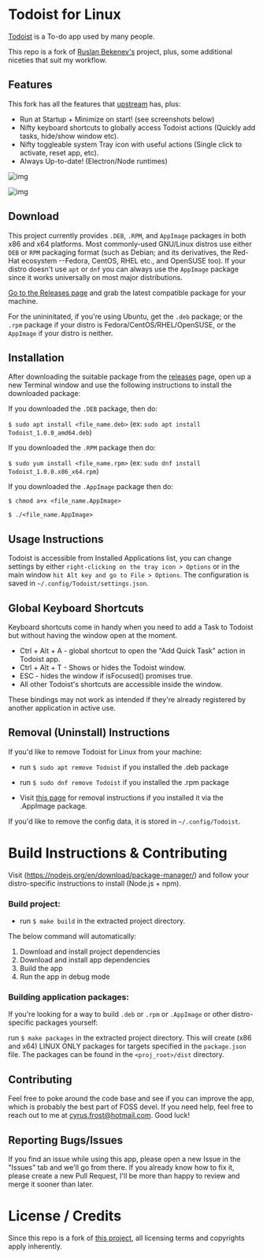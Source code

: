 # Todoist for Linux

[Todoist](https://todoist.com) is a To-do app used by many people.

This repo is a fork of [Ruslan Bekenev's](https://github.com/KryDos/todoist-linux) project, plus, some additional niceties that suit my workflow.

## Features

This fork has all the features that [upstream](https://github.com/KryDos/todoist-linux) has, plus:

  * Run at Startup + Minimize on start! (see screenshots below)
  * Nifty keyboard shortcuts to globally access Todoist actions (Quickly add tasks, hide/show window etc).
  * Nifty toggleable system Tray icon with useful actions (Single click to activate, reset app, etc).
  * Always Up-to-date! (Electron/Node runtimes)
  

![img](https://i.imgur.com/lgNoLb7.png)


![img](https://i.imgur.com/skShjnT.png)


## Download

This project currently provides `.DEB`, `.RPM`, and `AppImage` packages in both x86 and x64 platforms. Most commonly-used GNU/Linux distros use either `DEB` or `RPM` packaging format (such as Debian; and its derivatives, the Red-Hat ecosystem --Fedora, CentOS, RHEL etc., and OpenSUSE too). If your distro doesn't use `apt` or `dnf` you can always use the `AppImage` package since it works universally on most major distributions.

[Go to the Releases page](https://github.com/cyfrost/todoist-linux/releases) and grab the latest compatible package for your machine.

For the unininitated, if you're using Ubuntu, get the `.deb` package; or the `.rpm` package if your distro is Fedora/CentOS/RHEL/OpenSUSE, or the `AppImage` if your distro is neither.

## Installation

After downloading the suitable package from the [releases](https://github.com/cyfrost/todoist-linux/releases) page, open up a new Terminal window and use the following instructions to install the downloaded package:

If you downloaded the `.DEB` package, then do:

   `$ sudo apt install <file_name.deb>` (ex: `sudo apt install Todoist_1.0.0_amd64.deb`)

If you downloaded the `.RPM` package then do:

   `$ sudo yum install <file_name.rpm>` (ex: `sudo dnf install Todoist_1.0.0.x86_x64.rpm`)
   
If you downloaded the `.AppImage` package then do:

   `$ chmod a+x <file_name.AppImage>`
   
   `$ ./<file_name.AppImage>`
   

## Usage Instructions

Todoist is accessible from Installed Applications list, you can change settings by either `right-clicking on the tray icon > Options` or in the main window `hit Alt key and go to File > Options`. The configuration is saved in `~/.config/Todoist/settings.json`.
   
   
## Global Keyboard Shortcuts

Keyboard shortcuts come in handy when you need to add a Task to Todoist but without having the window open at the moment.

* Ctrl + Alt + A - global shortcut to open the "Add Quick Task" action in Todoist app. 
* Ctrl + Alt + T - Shows or hides the Todoist window.
* ESC - hides the window if isFocused() promises true.
* All other Todoist's shortcuts are accessible inside the window.

These bindings may not work as intended if they're already registered by another application in active use.


## Removal (Uninstall) Instructions

If you'd like to remove Todoist for Linux from your machine:

* run `$ sudo apt remove Todoist` if you installed the .deb package

* run `$ sudo dnf remove Todoist` if you installed the .rpm package

* Visit [this page](https://stackoverflow.com/questions/43680226/how-can-i-uninstall-an-appimage) for removal instructions if you installed it via the .AppImage package.

If you'd like to remove the config data, it is stored in `~/.config/Todoist`.


# Build Instructions & Contributing

Visit (https://nodejs.org/en/download/package-manager/) and follow your distro-specific instructions to install (Node.js + npm).


### Build project:

* run `$ make build` in the extracted project directory.

The below command will automatically:

1. Download and install project dependencies
2. Download and install app dependencies
3. Build the app
4. Run the app in debug mode

### Building application packages:

If you're looking for a way to build `.deb` or `.rpm` or `.AppImage` or other distro-specific packages yourself:

run `$ make packages` in the extracted project directory. This will create (x86 and x64) LINUX ONLY packages for targets specified in the `package.json` file. The packages can be found in the `<proj_root>/dist` directory.


## Contributing

Feel free to poke around the code base and see if you can improve the app, which is probably the best part of FOSS devel. If you need help, feel free to reach out to me at [cyrus.frost@hotmail.com](mailto:cyrus.frost@hotmail.com). Good luck!

## Reporting Bugs/Issues

If you find an issue while using this app, please open a new Issue in the "Issues" tab and we'll go from there. If you already know how to fix it, please create a new Pull Request, I'll be more than happy to review and merge it sooner than later.

# License / Credits

Since this repo is a fork of [this project](https://github.com/KryDos/todoist-linux), all licensing terms and copyrights apply inherently.
